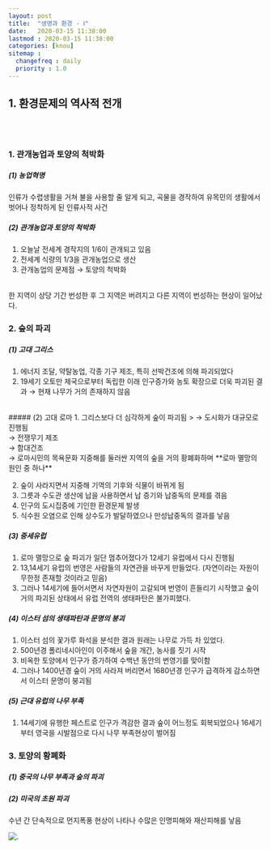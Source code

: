 ```yaml
---
layout: post
title:  "생명과 환경 - Ⅰ"
date:   2020-03-15 11:38:00 
lastmod : 2020-03-15 11:38:00
categories: [knou]
sitemap :
  changefreq : daily
  priority : 1.0
---
```


## 1. 환경문제의 역사적 전개
<br>
<br>

### 1. 관개농업과 토양의 척박화

##### (1) 농업혁명
인류가 수렵생활을 거쳐 불을 사용할 줄 알게 되고, 곡물을 경작하여 유목민의 생활에서 벗어나 정착하게 된 인류사적 사건
<br>
##### (2) 관개농업과 토양의 척박화
1. 오늘날 전세계 경작지의 1/6이 관개되고 있음
2. 전세계 식량의 1/3을 관개농업으로 생산
3. 관개농업의 문제점 → 토양의 척박화
<br>
한 지역이 상당 기간 번성한 후 그 지역은 버려지고 다른 지역이 번성하는 현상이 일어났다.
<br>

### 2. 숲의 파괴
##### (1) 고대 그리스
1. 에너지 조달, 약탈농업, 각종 기구 제조, 특히 선박건조에 의해 파괴되었다
2. 19세기 오토만 제국으로부터 독립한 이래 인구증가와 농토 확장으로 더욱 파괴된 결과 → 현재 나무가 거의 존재하지 않음
<br>
##### (2) 고대 로마
1. 그리스보다 더 심각하게 숲이 파괴됨
> → 도시화가 대규모로 진행됨<br>
  → 전쟁무기 제조<br>
  → 함대건조<br>
  → 로마시민의 목욕문화
  지중해를 둘러싼 지역의 숲을 거의 황폐화하며 **로마 멸망의 원인 중 하나**

2. 숲이 사라지면서 지중해 기역의 기후와 식물이 바뀌게 됨
3. 그릇과 수도관 생산에 납을 사용하면서 납 증기와 납중독의 문제를 겪음
4. 인구의 도시집중에 기인한 환경문제 발생
5. 식수원 오염으로 인해 상수도가 발달하였으나 만성납중독의 결과를 낳음

##### (3) 중세유럽
1. 로마 멸망으로 숲 파괴가 일단 멈추어졌다가 12세기 유럽에서 다시 진행됨
2. 13,14세기 유럽의 번영은 사람들의 자연관을 바꾸게 만들었다. (자연이라는 자원이 무한정 존재할 것이라고 믿음)
3. 그러나 14세기에 들어서면서 자연자원이 고갈되며 번영이 흔들리기 시작했고 숲이 거의 파괴된 상태에서 유럽 전역의 생태파탄은 불가피했다.

##### (4) 이스터 섬의 생태파탄과 문명의 붕괴
1. 이스터 섬의 꽃가루 화석을 분석한 결과 원래는 나무로 가득 차 있었다.
2. 500년경 폴리네시아인이 이주해서 숲을 개간, 농사를 짓기 시작
3. 비옥한 토양에서 인구가 증가하여 수백년 동안의 번영기를 맞이함
4. 그러나 1400년경 숲이 거의 사라져 버리면서 1680년경 인구가 급격하게 감소하면서 이스터 문명이 붕괴됨

##### (5) 근대 유럽의 나무 부족
1. 14세기에 유행한 페스트로 인구가 격감한 결과 숲이 어느정도 회복되었으나 16세기부터 영국을 시발점으로 다시 나무 부족현상이 벌어짐


### 3. 토양의 황폐화
##### (1) 중국의 나무 부족과 숲의 파괴
##### (2) 미국의 초원 파괴
수년 간 단속적으로 먼지폭풍 현상이 나타나 수많은 인명피해와 재산피해를 낳음

<div class="divider"></div>

![.](https://www.tate.org.uk/art/images/work/P/P11/P11518_9.jpg)


